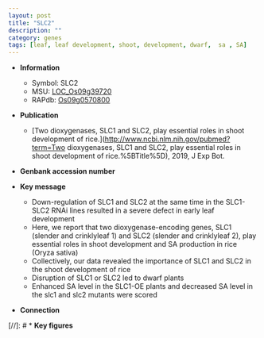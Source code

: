 ```yaml
---
layout: post
title: "SLC2"
description: ""
category: genes
tags: [leaf, leaf development, shoot, development, dwarf,  sa , SA]
---
```


* **Information**  
    + Symbol: SLC2  
    + MSU: [LOC_Os09g39720](http://rice.uga.edu/cgi-bin/ORF_infopage.cgi?orf=LOC_Os09g39720)  
    + RAPdb: [Os09g0570800](https://rapdb.dna.affrc.go.jp/locus/?name=Os09g0570800)  

* **Publication**  
    + [Two dioxygenases, SLC1 and SLC2, play essential roles in shoot development of rice.](http://www.ncbi.nlm.nih.gov/pubmed?term=Two dioxygenases, SLC1 and SLC2, play essential roles in shoot development of rice.%5BTitle%5D), 2019, J Exp Bot.

* **Genbank accession number**  

* **Key message**  
    + Down-regulation of SLC1 and SLC2 at the same time in the SLC1-SLC2 RNAi lines resulted in a severe defect in early leaf development
    + Here, we report that two dioxygenase-encoding genes, SLC1 (slender and crinklyleaf 1) and SLC2 (slender and crinklyleaf 2), play essential roles in shoot development and SA production in rice (Oryza sativa)
    + Collectively, our data revealed the importance of SLC1 and SLC2 in the shoot development of rice
    + Disruption of SLC1 or SLC2 led to dwarf plants
    + Enhanced SA level in the SLC1-OE plants and decreased SA level in the slc1 and slc2 mutants were scored

* **Connection**  

[//]: # * **Key figures**  



